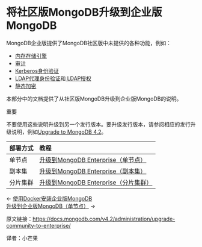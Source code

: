 # 将社区版MongoDB升级到企业版MongoDB

MongoDB企业版提供了MongoDB社区版中未提供的各种功能，例如：

- [内存存储引擎](https://docs.mongodb.com/v4.2/core/inmemory/)
- [审计](https://docs.mongodb.com/v4.2/core/auditing/)
- [Kerberos身份验证](https://docs.mongodb.com/v4.2/core/kerberos/)
- [LDAP代理身份验证](https://docs.mongodb.com/v4.2/core/security-ldap/)和[ LDAP授权](https://docs.mongodb.com/v4.2/core/security-ldap-external/)
- [静态加密](https://docs.mongodb.com/v4.2/core/security-encryption-at-rest/)

本部分中的文档提供了从社区版MongoDB升级到企业版MongoDB的说明。



重要

不要使用这些说明升级到另一个发行版本。要升级发行版本，请参阅相应的发行升级说明，例如[Upgrade to MongoDB 4.2](https://docs.mongodb.com/v4.2/release-notes/4.2/#upgrade)。

| 部署方式 | 教程                                                         |
| :------- | :----------------------------------------------------------- |
| 单节点   | [升级到MongoDB Enterprise（单节点）](https://docs.mongodb.com/v4.2/tutorial/upgrade-to-enterprise-standalone/) |
| 副本集   | [升级到MongoDB Enterprise（副本集）](https://docs.mongodb.com/v4.2/tutorial/upgrade-to-enterprise-replica-set/) |
| 分片集群 | [升级到MongoDB Enterprise（分片集群）](https://docs.mongodb.com/v4.2/tutorial/upgrade-to-enterprise-sharded-cluster/) |

←  [使用Docker安装企业版MongoDB](https://docs.mongodb.com/v4.2/tutorial/install-mongodb-enterprise-with-docker/)<br/>[升级到企业版MongoDB（单节点）](https://docs.mongodb.com/v4.2/tutorial/upgrade-to-enterprise-standalone/) →



原文链接：https://docs.mongodb.com/v4.2/administration/upgrade-community-to-enterprise/

译者：小芒果

